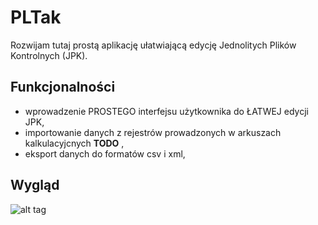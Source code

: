 # PLTak

Rozwijam tutaj prostą aplikację ułatwiającą edycję Jednolitych Plików Kontrolnych (JPK).

## Funkcjonalności
* wprowadzenie PROSTEGO interfejsu użytkownika do ŁATWEJ edycji JPK,
* importowanie danych z rejestrów prowadzonych w arkuszach kalkulacyjcnych **TODO** ,
* eksport danych do formatów csv i xml,

## Wygląd
![alt tag](https://github.com/rszczers/pltak/blob/master/screen.png)
